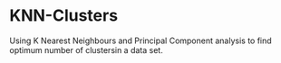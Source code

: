 # KNN-Clusters

Using K Nearest Neighbours and Principal Component analysis to find optimum number of clustersin a data set.
